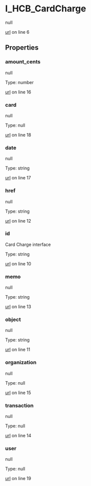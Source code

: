 # I_HCB_CardCharge

null 

[url](https://github.com/devramsean0/hcb.js/blob/8ecc355/src/api_schemas/card_charge.ts#L6) on line 6  

## Properties
### amount_cents

null 

Type: number  

[url](https://github.com/devramsean0/hcb.js/blob/8ecc355/src/api_schemas/card_charge.ts#L16) on line 16  

### card

null 

Type: null  

[url](https://github.com/devramsean0/hcb.js/blob/8ecc355/src/api_schemas/card_charge.ts#L18) on line 18  

### date

null 

Type: string  

[url](https://github.com/devramsean0/hcb.js/blob/8ecc355/src/api_schemas/card_charge.ts#L17) on line 17  

### href

null 

Type: string  

[url](https://github.com/devramsean0/hcb.js/blob/8ecc355/src/api_schemas/card_charge.ts#L12) on line 12  

### id

Card Charge interface 

Type: string  

[url](https://github.com/devramsean0/hcb.js/blob/8ecc355/src/api_schemas/card_charge.ts#L10) on line 10  

### memo

null 

Type: string  

[url](https://github.com/devramsean0/hcb.js/blob/8ecc355/src/api_schemas/card_charge.ts#L13) on line 13  

### object

null 

Type: string  

[url](https://github.com/devramsean0/hcb.js/blob/8ecc355/src/api_schemas/card_charge.ts#L11) on line 11  

### organization

null 

Type: null  

[url](https://github.com/devramsean0/hcb.js/blob/8ecc355/src/api_schemas/card_charge.ts#L15) on line 15  

### transaction

null 

Type: null  

[url](https://github.com/devramsean0/hcb.js/blob/8ecc355/src/api_schemas/card_charge.ts#L14) on line 14  

### user

null 

Type: null  

[url](https://github.com/devramsean0/hcb.js/blob/8ecc355/src/api_schemas/card_charge.ts#L19) on line 19  
